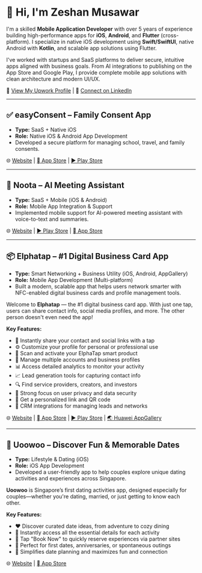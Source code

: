 <h1>👋 Hi, I'm Zeshan Musawar</h1>

<p>
  I'm a skilled <strong>Mobile Application Developer</strong> with over 5 years of experience building high-performance apps for 
  <strong>iOS</strong>, <strong>Android</strong>, and <strong>Flutter</strong> (cross-platform). I specialize in native iOS development using 
  <strong>Swift/SwiftUI</strong>, native Android with <strong>Kotlin</strong>, and scalable app solutions using Flutter.
</p>

<p>
  I've worked with startups and SaaS platforms to deliver secure, intuitive apps aligned with business goals. From AI integrations 
  to publishing on the App Store and Google Play, I provide complete mobile app solutions with clean architecture and modern UI/UX.
</p>

<p>
  🔗 <a href="https://www.upwork.com/freelancers/~0166ac04411a910b3f?viewMode=1" target="_blank">View My Upwork Profile</a> |
  💼 <a href="https://www.linkedin.com/in/zeshan-musawar/" target="_blank">Connect on LinkedIn</a>
</p>


<hr>

<h2>✅ easyConsent – Family Consent App</h2>
<ul>
  <li><strong>Type:</strong> SaaS + Native iOS</li>
  <li><strong>Role:</strong> Native iOS & Android App Development</li>
  <li>Developed a secure platform for managing school, travel, and family consents.</li>
</ul>
<p>
  🌐 <a href="https://easyconsent.app" target="_blank">Website</a> |
  <a href="https://apps.apple.com/us/app/easyconsent/id6479038264" target="_blank"> App Store</a> |
  <a href="https://play.google.com/store/apps/details?id=app.easyconsent" target="_blank">▶ Play Store</a>
</p>

<hr>

<h2>📝 Noota – AI Meeting Assistant</h2>
<ul>
  <li><strong>Type:</strong> SaaS + Mobile (iOS & Android)</li>
  <li><strong>Role:</strong> Mobile App Integration & Support</li>
  <li>Implemented mobile support for AI-powered meeting assistant with voice-to-text and summaries.</li>
</ul>
<p>
  🌐 <a href="https://www.noota.io" target="_blank">Website</a> |
  <a href="https://play.google.com/store/apps/details?id=com.noota_react_native" target="_blank">▶ Play Store</a> |
  <a href="https://apps.apple.com/fr/app/noota-call-voice-to-text/id6742792493?l=en-GB" target="_blank"> App Store</a>
</p>
<hr>

<h2>📦 Elphatap – #1 Digital Business Card App</h2>
<ul>
  <li><strong>Type:</strong> Smart Networking + Business Utility (iOS, Android, AppGallery)</li>
  <li><strong>Role:</strong> Mobile App Development (Multi-platform)</li>
  <li>Built a modern, scalable app that helps users network smarter with NFC-enabled digital business cards and profile management tools.</li>
</ul>

<p>
  Welcome to <strong>Elphatap</strong> — the #1 digital business card app. With just one tap, users can share contact info, social media profiles, and more. The other person doesn't even need the app!
</p>

<p><strong>Key Features:</strong></p>
<ul>
  <li>🔄 Instantly share your contact and social links with a tap</li>
  <li>⚙️ Customize your profile for personal or professional use</li>
  <li>📲 Scan and activate your ElphaTap smart product</li>
  <li>🧾 Manage multiple accounts and business profiles</li>
  <li>📊 Access detailed analytics to monitor your activity</li>
  <li>📈 Lead generation tools for capturing contact info</li>
  <li>🔍 Find service providers, creators, and investors</li>
  <li>🔐 Strong focus on user privacy and data security</li>
  <li>🔗 Get a personalized link and QR code</li>
  <li>🤝 CRM integrations for managing leads and networks</li>
</ul>

<p>
  🌐 <a href="https://elphatap.com/?srsltid=AfmBOoqRETVr76iCkAoBH0I7dKLtiNGNT2zQbeJYja_Pxp10z3B64PGW" target="_blank">Website</a> |
  <a href="https://apps.apple.com/ae/app/elphatap/id6445953718" target="_blank"> App Store</a> |
  <a href="https://play.google.com/store/apps/details?id=com.app.elphatap" target="_blank">▶ Play Store</a> |
  <a href="https://appgallery.huawei.com/app/C108686347" target="_blank">🌏 Huawei AppGallery</a>
</p>

<hr>

<h2>💞 Uoowoo – Discover Fun & Memorable Dates</h2>
<ul>
  <li><strong>Type:</strong> Lifestyle & Dating (iOS)</li>
  <li><strong>Role:</strong> iOS App Development</li>
  <li>Developed a user-friendly app to help couples explore unique dating activities and experiences across Singapore.</li>
</ul>

<p>
  <strong>Uoowoo</strong> is Singapore’s first dating activities app, designed especially for couples—whether you're dating, married, or just getting to know each other.
</p>

<p><strong>Key Features:</strong></p>
<ul>
  <li>❤️ Discover curated date ideas, from adventure to cozy dining</li>
  <li>📍 Instantly access all the essential details for each activity</li>
  <li>🔗 Tap "Book Now" to quickly reserve experiences via partner sites</li>
  <li>📆 Perfect for first dates, anniversaries, or spontaneous outings</li>
  <li>🎯 Simplifies date planning and maximizes fun and connection</li>
</ul>

<p>
  🌐 <a href="https://www.uoowoo.co/" target="_blank">Website</a> |
  <a href="https://apps.apple.com/sg/app/uoowoo-date-ideas-activity/id6740205538" target="_blank"> App Store</a>
</p>


